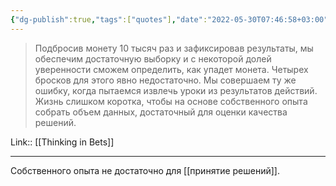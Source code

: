 ```yaml
---
{"dg-publish":true,"tags":["quotes"],"date":"2022-05-30T07:46:58+03:00","modified_at":"2022-06-16T10:05:46+03:00","title":"Собственного опыта не хватит для оценки качества решений.","permalink":"/quotes/202205300746/","dgHomeLink":false,"dgPassFrontmatter":true}
---
```



> Подбросив монету 10 тысяч раз и зафиксировав результаты, мы обеспечим достаточную выборку и с некоторой долей уверенности сможем определить, как упадет монета. Четырех бросков для этого явно недостаточно. Мы совершаем ту же ошибку, когда пытаемся извлечь уроки из результатов действий. Жизнь слишком коротка, чтобы на основе собственного опыта собрать объем данных, достаточный для оценки качества решений.

Link:: [[Thinking in Bets]]

---

Собственного опыта не достаточно для [[принятие решений]].
